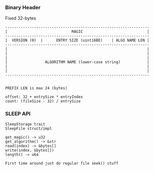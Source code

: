 
### Binary Header 

Fixed 32-bytes

    -----------------------------------------------------------------
    |                             MAGIC                             |
    -----------------------------------------------------------------
    |  VERSION (0)  |      ENTRY SIZE (uint16BE)    | ALGO NAME LEN |
    -----------------------------------------------------------------
    |                                                               |
    |                                                               |
    |                                                               |
    |                 ALGORITHM NAME (lower-case string)            |
    |                                                               |
    |                                                               |
    -----------------------------------------------------------------


    PREFIX LEN is max 24 (bytes)

    offset: 32 + entrySize * entryIndex
    count: (fileSize - 32) / entrySize


### SLEEP API

    SleepStorage trait
    SleepFile struct/impl

    get_magic() -> u32
    get_algorithm() -> &str
    read(index) -> &bytes[]
    write(index, &bytes[])
    length() -> u64

    First time around just do regular file seek() stuff
